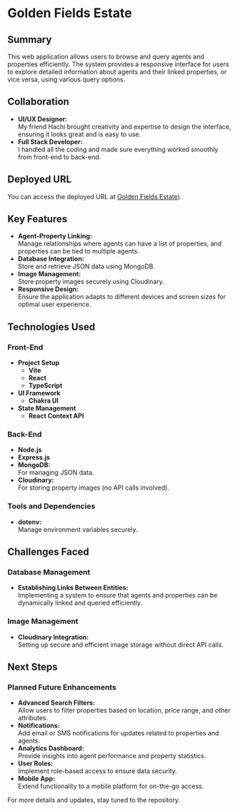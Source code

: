 # Golden Fields Estate

## Summary

This web application allows users to browse and query agents and properties efficiently. The system provides a responsive interface for users to explore detailed information about agents and their linked properties, or vice versa, using various query options.

## Collaboration

- **UI/UX Designer:**
  </br>
  My friend Hachi brought creativity and expertise to design the interface, ensuring it looks great and is easy to use.
- **Full Stack Developer:**
   </br>
  I handled all the coding and made sure everything worked smoothly from front-end to back-end.

## Deployed URL

You can access the deployed URL at [Golden Fields Estate]([https://golden-fields-estate.onrender.com/)).

## Key Features

- **Agent-Property Linking:**
  </br>
  Manage relationships where agents can have a list of properties, and properties can be tied to multiple agents.
- **Database Integration:**
  </br>
  Store and retrieve JSON data using MongoDB.
- **Image Management:**
  </br>
  Store property images securely using Cloudinary.
- **Responsive Design:**
  </br>
  Ensure the application adapts to different devices and screen sizes for optimal user experience.

## Technologies Used

### Front-End

- **Project Setup**
  - **Vite**
  - **React**
  - **TypeScript**
- **UI Framework**
  - **Chakra UI**
- **State Management**
  - **React Context API**

### Back-End

- **Node.js**
- **Express.js**
- **MongoDB:**
  </br>
  For managing JSON data.
- **Cloudinary:**
  </br>
  For storing property images (no API calls involved).

### Tools and Dependencies

- **dotenv:**
  </br>
  Manage environment variables securely.

## Challenges Faced

### Database Management

- **Establishing Links Between Entities:**
  </br>
  Implementing a system to ensure that agents and properties can be dynamically linked and queried efficiently.

### Image Management

- **Cloudinary Integration:**
  </br>
  Setting up secure and efficient image storage without direct API calls.

## Next Steps

### Planned Future Enhancements

- **Advanced Search Filters:**
  </br>
  Allow users to filter properties based on location, price range, and other attributes.
- **Notifications:**
  </br>
  Add email or SMS notifications for updates related to properties and agents.
- **Analytics Dashboard:**
  </br>
  Provide insights into agent performance and property statistics.
- **User Roles:**
  </br>
  Implement role-based access to ensure data security.
- **Mobile App:**
  </br>
  Extend functionality to a mobile platform for on-the-go access.

For more details and updates, stay tuned to the repository.

